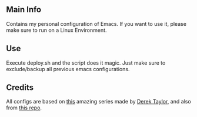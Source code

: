 ## Main Info
Contains my personal configuration of Emacs. If you want to use it, please make sure to run on a Linux Environment.

## Use
Execute deploy.sh and the script does it magic. Just make sure to exclude/backup all previous emacs configurations.

## Credits
All configs are based on [this](https://www.youtube.com/playlist?list=PL5--8gKSku15e8lXf7aLICFmAHQVo0KXX) amazing series made by [Derek Taylor](https://gitlab.com/dwt1), and also from [this repo](https://github.com/Bugswriter/BugsWritersEmacs/tree/master).
